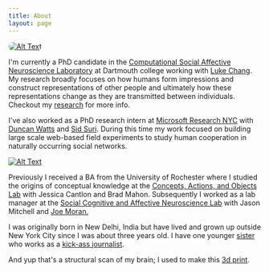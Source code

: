 ```yaml
---
title: About
layout: page
---
```

<div class="side-by-side">
    <div class="toleft">
    	<a class="link" href="https://www.cosanlab.com/">
        <img class="image" style="border-radius:35px" src="{{site.url}}/assets/cosanlab_logo.jpg" alt="Alt Text" > </a>
    </div>
    <div class="toright">
        <p>I'm currently a PhD candidate in the <a class="nounderline" href="http://cosanlab.com">Computational Social Affective Neuroscience Laboratory</a> at Dartmouth college working with <a class="nounderline" href="http://lukejchang.com">Luke Chang</a>. My research broadly focuses on how humans form impressions and construct representations of other people and ultimately how these representations change as they are transmitted between individuals.  Checkout my <a class="nounderline" href="{{site.url}}/research">research</a> for more info.</p>
    </div>
</div>

<div class="side-by-side" style="margin-bottom: 0">
    <div class="toleft">
        <p>I've also worked as a PhD research intern at <a class="nounderline" href="https://www.microsoft.com/en-us/research/lab/microsoft-research-new-york/">Microsoft Research NYC</a> with <a class="nounderline" href="http://research.microsoft.com/en-us/people/duncan/">Duncan Watts</a> and <a class="nounderline" href="http://www.sidsuri.com/About_Sid.html">Sid Suri</a>. During this time my work focused on building large scale web-based field experiments to study human cooperation in naturally occurring social networks.</p>
    </div>
    <div class="toright">
    	<a class="link" href="https://www.microsoft.com/en-us/research/lab/microsoft-research-new-york/">
        <img class="image" src="{{site.url}}/assets/MSFT_logo.png" alt="Alt Text"> </a>
    </div>
</div>

<p>Previously I received a BA from the University of Rochester where I studied the origins of conceptual knowledge at the <a href="http://caoslab.bcs.rochester.edu" class="nounderline">Concepts, Actions, and Objects Lab</a> with Jessica Cantlon and Brad Mahon. Subsequently I worked as a lab manager at the <a href="http://www.wjh.harvard.edu/~scanlab/" class="nounderline">Social Cognitive and Affective Neuroscience Lab</a> with Jason Mitchell and <a href="http://www.linkedin.com/in/joe-moran-32261662/" class="nounderline">Joe Moran.</a></p>

<p>I was originally born in New Delhi, India but have lived and grown up outside New York City since I was about three years old. I have one younger <a href="http://www.jihii.com/" class="nounderline">sister</a> who works as a <a href="http://www.newsdeeply.com/" class="nounderline">kick-ass journalist</a>.</p>And yup that's a structural scan of my brain; I used to make this <a href="https://twitter.com/Eshjolly/status/819221466650705920" class="nounderline">3d print</a>.

